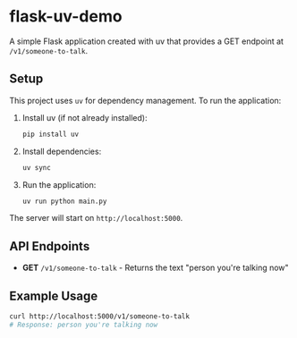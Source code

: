 # flask-uv-demo

A simple Flask application created with uv that provides a GET endpoint at `/v1/someone-to-talk`.

## Setup

This project uses `uv` for dependency management. To run the application:

1. Install uv (if not already installed):
   ```bash
   pip install uv
   ```

2. Install dependencies:
   ```bash
   uv sync
   ```

3. Run the application:
   ```bash
   uv run python main.py
   ```

The server will start on `http://localhost:5000`.

## API Endpoints

- **GET** `/v1/someone-to-talk` - Returns the text "person you're talking now"

## Example Usage

```bash
curl http://localhost:5000/v1/someone-to-talk
# Response: person you're talking now
```